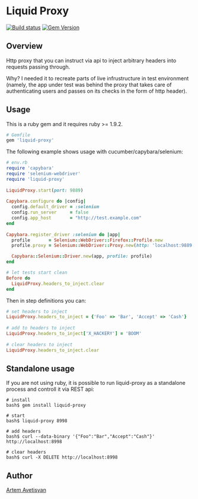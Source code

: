 # Liquid Proxy

[![Build status](https://secure.travis-ci.org/artemave/liquid-proxy.png)](https://secure.travis-ci.org/artemave/liquid-proxy)
[![Gem Version](https://badge.fury.io/rb/liquid-proxy.png)](http://badge.fury.io/rb/liquid-proxy)

## Overview

Http proxy that you can instruct via api to inject arbitrary headers into requests passing through.

Why? I needed it to recreate parts of live infrustructure in test environment (namely, the app under test was behind the proxy that takes care of authenticating users and passes on its checks in the form of http header).

## Usage

This is a ruby gem and it requires ruby >= 1.9.2.

```ruby
# Gemfile
gem 'liquid-proxy'
```
    
The following example shows usage with cucumber/capybara/selenium:

```ruby
# env.rb
require 'capybara'
require 'selenium-webdriver'
require 'liquid-proxy'
    
LiquidProxy.start(port: 9889)
    
Capybara.configure do |config|
  config.default_driver = :selenium
  config.run_server     = false
  config.app_host       = "http://test.example.com"
end
        
Capybara.register_driver :selenium do |app|
  profile       = Selenium::WebDriver::Firefox::Profile.new
  profile.proxy = Selenium::WebDriver::Proxy.new(http: 'localhost:9889', type: :manual)

  Capybara::Selenium::Driver.new(app, profile: profile)
end

# let tests start clean
Before do
  LiquidProxy.headers_to_inject.clear
end
```

Then in step definitions you can:

```ruby
# set headers to inject
LiquidProxy.headers_to_inject = {'Foo' => 'Bar', 'Accept' => 'Cash'}
    
# add to headers to inject
LiquidProxy.headers_to_inject['X_HACKERY'] = 'BOOM'
    
# clear headers to inject
LiquidProxy.headers_to_inject.clear
```

## Standalone usage

If you are not using ruby, it is possible to run liquid-proxy as a standalone process and controll it via REST api:

    # install
    bash$ gem install liquid-proxy
    
    # start
    bash$ liquid-proxy 8998
    
    # add headers
    bash$ curl --data-binary '{"Foo":"Bar","Accept":"Cash"}' http://localhost:8998
    
    # clear headers
    bash$ curl -X DELETE http://localhost:8998
    

## Author

[Artem Avetisyan](https://github.com/artemave)
